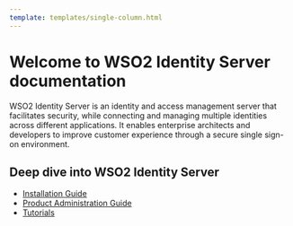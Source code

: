 ```yaml
---
template: templates/single-column.html
---
```


<!--
 * Copyright (c) 2019, WSO2 Inc. (http://www.wso2.org) All Rights Reserved.
 *
 * WSO2 Inc. licenses this file to you under the Apache License,
 * Version 2.0 (the "License"); you may not use this file except
 * in compliance with the License.
 * You may obtain a copy of the License at
 *
 * http://www.apache.org/licenses/LICENSE-2.0
 *
 * Unless required by applicable law or agreed to in writing,
 * software distributed under the License is distributed on an
 * "AS IS" BASIS, WITHOUT WARRANTIES OR CONDITIONS OF ANY
 * KIND, either express or implied. See the License for the
 * specific language governing permissions and limitations
 * under the License.
-->

# Welcome to WSO2 Identity Server documentation

WSO2 Identity Server is an identity and access management server that facilitates security, while connecting and managing multiple identities across different applications. It enables enterprise architects and developers to improve customer experience through a secure single sign-on environment.

## Deep dive into WSO2 Identity Server

- [Installation Guide](_Configuring_a_Service_Provider_for_Adaptive_Authentication_)
- [Product Administration Guide](_Configuring_a_Service_Provider_for_Adaptive_Authentication_)
- [Tutorials](_Configuring_a_Service_Provider_for_Adaptive_Authentication_)
